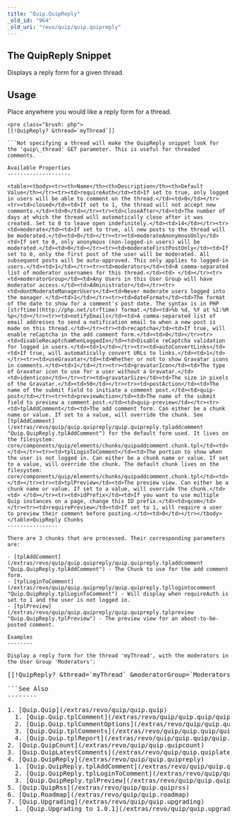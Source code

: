 ```yaml
---
title: "Quip.QuipReply"
_old_id: "964"
_old_uri: "revo/quip/quip.quipreply"
---
```


The QuipReply Snippet
---------------------

Displays a reply form for a given thread.

Usage
-----

Place anywhere you would like a reply form for a thread.

```
<pre class="brush: php">
[[!QuipReply? &thread=`myThread`]]

```Not specifying a thread will make the QuipReply snippet look for the 'quip\_thread' GET parameter. This is useful for threaded comments.

Available Properties
--------------------

<table><tbody><tr><th>Name</th><th>Description</th><th>Default Value</th></tr><tr><td>requireAuth</td><td>If set to true, only logged in users will be able to comment on the thread.</td><td>0</td></tr><tr><td>closed</td><td>If set to 1, the thread will not accept new comments.</td><td>0</td></tr><tr><td>closeAfter</td><td>The number of days at which the thread will automatically close after it was created. Set to 0 to leave open indefinitely.</td><td>14</td></tr><tr><td>moderate</td><td>If set to true, all new posts to the thread will be moderated.</td><td>0</td></tr><tr><td>moderateAnonymousOnly</td><td>If set to 0, only anonymous (non-logged-in users) will be moderated.</td><td>0</td></tr><tr><td>moderateFirstPostOnly</td><td>If set to 0, only the first post of the user will be moderated. All subsequent posts will be auto-approved. This only applies to logged-in users.</td><td>1</td></tr><tr><td>moderators</td><td>A comma-separated list of moderator usernames for this thread.</td><td> </td></tr><tr><td>moderatorGroup</td><td>Any Users in this User Group will have moderator access.</td><td>Administrator</td></tr><tr><td>dontModerateManagerUsers</td><td>Never moderate users logged into the manager.</td><td>1</td></tr><tr><td>dateFormat</td><td>The format of the date to show for a comment's post date. The syntax is in PHP [strftime](http://php.net/strftime) format.</td><td>%b %d, %Y at %I:%M %p</td></tr><tr><td>notifyEmails</td><td>A comma-separated list of email addresses to send a notification email to when a new post is made on this thread.</td></tr><tr><td>recaptcha</td><td>If true, will enable reCaptcha in the add comment form.</td><td>0</td></tr><tr><td>disableRecaptchaWhenLoggedIn</td><td>Disable reCaptcha validation for logged in users.</td><td>1</td></tr><tr><td>autoConvertLinks</td><td>If true, will automatically convert URLs to links.</td><td>1</td></tr><tr><td>useGravatar</td><td>Whether or not to show Gravatar icons in comments.</td><td>1</td></tr><tr><td>gravatarIcon</td><td>The type of Gravatar icon to use for a user without a Gravatar.</td><td>identicon</td></tr><tr><td>gravatarSize</td><td>The size in pixels of the Gravatar.</td><td>50</td></tr><tr><td>postAction</td><td>The name of the submit field to initiate a comment post.</td><td>quip-post</td></tr><tr><td>previewAction</td><td>The name of the submit field to preview a comment post.</td><td>quip-preview</td></tr><tr><td>tplAddComment</td><td>The add comment form. Can either be a chunk name or value. If set to a value, will override the chunk. See [tplAddComment](/extras/revo/quip/quip.quipreply/quip.quipreply.tpladdcomment "Quip.QuipReply.tplAddComment") for the default form used. It lives on the filesystem: core/components/quip/elements/chunks/quipaddcomment.chunk.tpl</td><td> </td></tr><tr><td>tplLoginToComment</td><td>The portion to show when the user is not logged in. Can either be a chunk name or value. If set to a value, will override the chunk. The default chunk lives on the filesystem: core/components/quip/elements/chunks/quipaddcomment.chunk.tpl</td><td> </td></tr><tr><td>tplPreview</td><td>The preview view. Can either be a chunk name or value. If set to a value, will override the chunk.</td><td> </td></tr><tr><td>idPrefix</td><td>If you want to use multiple Quip instances on a page, change this ID prefix.</td><td>qcom</td></tr><tr><td>requirePreview</td><td>If set to 1, will require a user to preview their comment before posting.</td><td>0</td></tr></tbody></table>QuipReply Chunks
----------------

There are 3 chunks that are processed. Their corresponding parameters are:

- [tplAddComment](/extras/revo/quip/quip.quipreply/quip.quipreply.tpladdcomment "Quip.QuipReply.tplAddComment") - The Chunk to use for the add comment form.
- [tplLoginToComment](/extras/revo/quip/quip.quipreply/quip.quipreply.tpllogintocomment "Quip.QuipReply.tplLoginToComment") - Will display when requireAuth is set to 1 and the user is not logged in.
- [tplPreview](/extras/revo/quip/quip.quipreply/quip.quipreply.tplpreview "Quip.QuipReply.tplPreview") - The preview view for an about-to-be-posted comment.

Examples
--------

Display a reply form for the thread 'myThread', with the moderators in the User Group 'Moderators':

```
<pre class="brush: php">
[[!QuipReply? &thread=`myThread` &moderatorGroup=`Moderators`]]

```See Also
--------

1. [Quip.Quip](/extras/revo/quip/quip.quip)
  1. [Quip.Quip.tplComment](/extras/revo/quip/quip.quip/quip.quip.tplcomment)
  2. [Quip.Quip.tplCommentOptions](/extras/revo/quip/quip.quip/quip.quip.tplcommentoptions)
  3. [Quip.Quip.tplComments](/extras/revo/quip/quip.quip/quip.quip.tplcomments)
  4. [Quip.Quip.tplReport](/extras/revo/quip/quip.quip/quip.quip.tplreport)
2. [Quip.QuipCount](/extras/revo/quip/quip.quipcount)
3. [Quip.QuipLatestComments](/extras/revo/quip/quip.quiplatestcomments)
4. [Quip.QuipReply](/extras/revo/quip/quip.quipreply)
  1. [Quip.QuipReply.tplAddComment](/extras/revo/quip/quip.quipreply/quip.quipreply.tpladdcomment)
  2. [Quip.QuipReply.tplLoginToComment](/extras/revo/quip/quip.quipreply/quip.quipreply.tpllogintocomment)
  3. [Quip.QuipReply.tplPreview](/extras/revo/quip/quip.quipreply/quip.quipreply.tplpreview)
5. [Quip.QuipRss](/extras/revo/quip/quip.quiprss)
6. [Quip.Roadmap](/extras/revo/quip/quip.roadmap)
7. [Quip.Upgrading](/extras/revo/quip/quip.upgrading)
  1. [Quip.Upgrading to 1.0.1](/extras/revo/quip/quip.upgrading/quip.upgrading-to-1.0.1)
